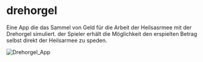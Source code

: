 # drehorgel
Eine App die das Sammel von Geld für die Arbeit der Heilsasrmee mit der Drehorgel simuliert.
der Spieler erhält die Möglichkeit den erspielten Betrag selbst direkt der Heilsarmee zu speden.

![Drehorgel_App](https://user-images.githubusercontent.com/7062893/145107464-c30b0849-b6fd-4a2b-831e-51663c73aab9.jpeg)
